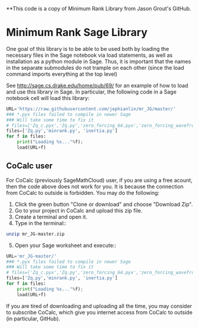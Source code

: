 **This code is a copy of  Minimum Rank Library from Jason Grout's GitHub. 

Minimum Rank Sage Library
=========================

One goal of this library is to be able to be used both by loading the necessary files in the Sage notebook via load statements, as well as installation as a python module in Sage.  Thus, it is important that the names in the separate submodules do not trample on each other (since the load command imports everything at the top level)

See http://sage.cs.drake.edu/home/pub/69/ for an example of how to load and use this library in Sage.  In particular, the following code in a Sage notebook cell will load this library:

```python
URL='https://raw.githubusercontent.com/jephianlin/mr_JG/master/'
### *.pyx files failed to compile in newer Sage
### Will take some time to fix it
# files=['Zq_c.pyx','Zq.py','zero_forcing_64.pyx','zero_forcing_wavefront.pyx','minrank.py', 'inertia.py']
files=['Zq.py','minrank.py', 'inertia.py']
for f in files:
    print("Loading %s..."%f);
    load(URL+f)
```
  
CoCalc user
-----------

For CoCalc (previously SageMathCloud) user, if you are using a free acount, then the code above does not work for you.  It is because the connection from CoCalc to outside is forbidden.  You may do the following:

1. Click the green button "Clone or download" and choose "Download Zip".
2. Go to your project in CoCalc and upload this zip file.
3. Create a terminal and open it.
4. Type in the terminal::
```bash
unzip mr_JG-master.zip
```
5. Open your Sage worksheet and execute::
```python
URL='mr_JG-master/'
### *.pyx files failed to compile in newer Sage
### Will take some time to fix it
# files=['Zq_c.pyx','Zq.py','zero_forcing_64.pyx','zero_forcing_wavefront.pyx','minrank.py', 'inertia.py']
files=['Zq.py','minrank.py', 'inertia.py']
for f in files:
    print("Loading %s..."%f);
    load(URL+f)
```
If you are tired of downloading and uploading all the time, you may consider to subscribe CoCalc, which give you internet access from CoCalc to outside (in particular, GitHub).

